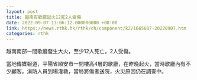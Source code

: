 ```yaml
---
layout: post
title: 越南有歌廳起火12死2人受傷
date: 2022-09-07 13:06:12.000000000 +08:00
link: https://news.rthk.hk/rthk/ch/component/k2/1665887-20220907.htm
categories: rthk
---
```


越南南部一間歌廳發生大火，至少12人死亡，2人受傷。

當地傳媒報道，平陽省順安市一間樓高4層的歌廳，在昨晚起火，當時歌廳內有不少顧客。消防人員到場灌救，當局將傷者送院，火災原因仍在調查中。
